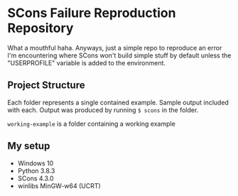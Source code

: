 # SCons Failure Reproduction Repository

What a mouthful haha. Anyways, just a simple repo to reproduce an error I'm encountering
where SCons won't build simple stuff by default unless the "USERPROFILE" variable is added
to the environment.

## Project Structure

Each folder represents a single contained example. Sample output included with each.
Output was produced by running `$ scons` in the folder.

`working-example` is a folder containing a working example

## My setup

- Windows 10
- Python 3.8.3
- SCons 4.3.0
- winlibs MinGW-w64 (UCRT)
